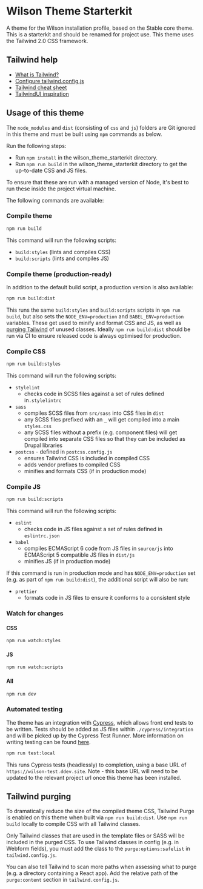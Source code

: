 # Wilson Theme Starterkit

A theme for the Wilson installation profile, based on the Stable core theme. This is a starterkit and should be renamed for project use. This
theme uses the Tailwind 2.0 CSS framework.

## Tailwind help

- [What is Tailwind?](https://tailwindcss.com/)
- [Configure tailwind.config.js](https://tailwindcss.com/docs/configuration)
- [Tailwind cheat sheet](https://nerdcave.com/tailwind-cheat-sheet)
- [TailwindUI inspiration](https://tailwindui.com/components)

## Usage of this theme

The `node_modules` and `dist` (consisting of `css` and `js`) folders are Git ignored in this theme and must be built using `npm` commands as below.

Run the following steps:

- Run `npm install` in the wilson_theme_starterkit directory.
- Run `npm run build` in the wilson_theme_starterkit directory to get the up-to-date CSS and JS files.

To ensure that these are run with a managed version of Node, it's best to run these inside the project virtual machine.

The following commands are available:

### Compile theme
```bash
npm run build
```

This command will run the following scripts:
- `build:styles` (lints and compiles CSS)
- `build:scripts` (lints and compiles JS)

### Compile theme (production-ready)

In addition to the default build script, a production version is also available:

```bash
npm run build:dist
```

This runs the same `build:styles` and `build:scripts` scripts in `npm run build`, but also sets the `NODE_ENV=production` and `BABEL_ENV=production` variables. These get used to minify and format CSS and JS, as well as [purging Tailwind](#tailwind-purging) of unused classes. Ideally `npm run build:dist` should be run via CI to ensure released code is always optimised for production.

### Compile CSS
```bash
npm run build:styles
```

This command will run the following scripts:
- `stylelint`
  - checks code in SCSS files against a set of rules defined in`.stylelintrc` 
- `sass`
  - compiles SCSS files from `src/sass` into CSS files in `dist`
  - any SCSS files prefixed with an `_` will get compiled into a main `styles.css`
  - any SCSS files without a prefix (e.g. component files) will get compiled into separate CSS files so that they can be included as Drupal libraries
- `postcss` - defined in `postcss.config.js`
  - ensures Tailwind CSS is included in compiled CSS 
  - adds vendor prefixes to compiled CSS
  - minifies and formats CSS (if in production mode)

### Compile JS
```bash
npm run build:scripts
```

This command will run the following scripts:
- `eslint`
  - checks code in JS files against a set of rules defined in `eslintrc.json`
- `babel`
  - compiles ECMAScript 6 code from JS files in `source/js` into ECMAScript 5 compatible JS files in `dist/js`
  - minifies JS (if in production mode)

If this command is run in production mode and has `NODE_ENV=production` set (e.g. as part of `npm run build:dist`), the additional script will also be run:
- `prettier`
  - formats code in JS files to ensure it conforms to a consistent style

### Watch for changes

#### CSS
```bash
npm run watch:styles
```

#### JS
```bash
npm run watch:scripts
```

#### All
```bash
npm run dev
```

### Automated testing

The theme has an integration with [Cypress](https://www.cypress.io/), which allows front end tests to be written. Tests should be added as JS files within `./cypress/integration` and will be picked up by the Cypress Test Runner. More information on writing testing can be found [here](https://docs.cypress.io/guides/getting-started/writing-your-first-test).
```bash
npm run test:local
```
This runs Cypress tests (headlessly) to completion, using a base URL of `https://wilson-test.ddev.site`. Note - this base URL will need to be updated to the relevant project url once this theme has been installed.

## Tailwind purging

To dramatically reduce the size of the compiled theme CSS, Tailwind Purge is enabled on this theme when built via `npm run build:dist`. Use `npm run build` locally to compile CSS with all Tailwind classes.

Only Tailwind classes that are used in the template files or SASS will be included in the purged CSS. To use Tailwind classes in config (e.g. in Webform fields), you must add the class to the `purge:options:safelist` in `tailwind.config.js`.

You can also tell Tailwind to scan more paths when assessing what to purge (e.g. a directory containing a React app). Add the relative path of the `purge:content` section in `tailwind.config.js`.
